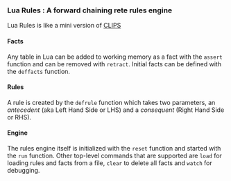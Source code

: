 ### Lua Rules : A forward chaining rete rules engine

Lua Rules is like a mini version of [CLIPS](http://clipsrules.sourceforge.net/)

#### Facts
Any table in Lua can be added to working memory as a fact with the `assert` function and can be removed with `retract`. Initial facts can be defined with the `deffacts` function.

#### Rules
A rule is created by the `defrule` function which takes two parameters, an *antecedent* (aka Left Hand Side or LHS) and a *consequent* (Right Hand Side or RHS).

#### Engine
The rules engine itself is initialized with the `reset` function and started with the `run` function. Other top-level commands that are supported are `load` for loading rules and facts from a file, `clear` to delete all facts and `watch` for debugging. 